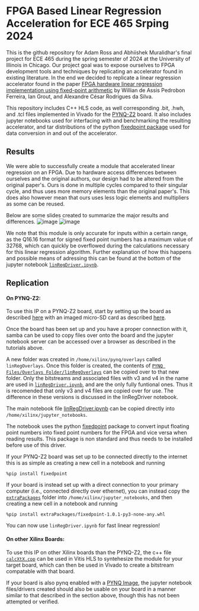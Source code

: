 # FPGA Based Linear Regression Acceleration for ECE 465 Srping 2024
This is the github repository for Adam Ross and Abhiishek Muralidhar's final project for ECE 465 during the spring semester of 2024 at the University of Illinois in Chicago.
Our project goal was to expose ourselves to FPGA development tools and techniques by replicating an accelerator found in existing literature.
In the end we decided to replicate a linear regression accelerator found in the paper [FPGA hardware linear regression implementation using fixed-point arithmetic](https://ieeexplore.ieee.org/document/8862300) by Willian de Assis Pedrobon Ferreira, Ian Grout, and Alexandre César Rodrigues da Silva.

This repository includes C++ HLS code, as well corresponding .bit, .hwh, and .tcl files implemented in Vivado for the [PYNQ-Z2](https://www.amd.com/en/corporate/university-program/aup-boards/pynq-z2.html) board.
It also includes jupyter notebooks used for interfacing with and benchmarking the resulting accelerator, and tar distributions of the python [fixedpoint package](https://pypi.org/project/fixedpoint/) used for data conversion in and out of the accelerator.

## Results
We were able to successfully create a module that accelerated linear regression on an FPGA. Due to hardware access differences between ourselves and the original authors, our design had to be altered from the original paper's.
Ours is done in multiple cycles compared to their singular cycle, and thus uses more memory elements than the original paper's.
This does also however mean that ours uses less logic elements and multipliers as some can be reused.

Below are some slides created to summarize the major results and differences.
![image](https://github.com/aross50/465LinRegression/assets/149820800/ec126bbf-5fed-4384-9e52-ae5575af2713)
![image](https://github.com/aross50/465LinRegression/assets/149820800/1887db19-00e8-45a4-b68e-6cd0f2261aef)

We note that this module is only accurate for inputs within a certain range, as the Q16.16 format for signed fixed point numbers has a maximum value of 32768, which can quickly be overflowed during the calculations necessary for this linear regression algorithm.
Further explanation of how this happens and possible means of adressing this can be found at the bottom of the jupyter notebook [`linRegDriver.ipynb`](https://github.com/aross50/465LinRegression/blob/main/PYNQ%20Files/Jupyter%20Notebooks/linRegDriver.ipynb).

## Replication
#### On PYNQ-Z2:
To use this IP on a PYNQ-Z2 board, start by setting up the board as described [here](https://pynq.readthedocs.io/en/latest/getting_started/pynq_z2_setup.html) with an imaged micro-SD card as described [here](https://pynq.readthedocs.io/en/latest/pynq_sd_card.html#prepare-the-building-environment).

Once the board has been set up and you have a proper connection with it, samba can be used to copy files over onto the board and the jupyter notebook server can be accessed over a browser as described in the tutorials above.

A new folder was created in `/home/xilinx/pynq/overlays` called `linRegOverlays`. Once this folder is created, the contents of [`PYNQ Files/Overlays Folder/linRegOverlays`](https://github.com/aross50/465LinRegression/tree/main/PYNQ%20Files/Overlays%20Folder/linRegOverlays) can be copied over to that new folder.
Only the bitstreams and associated files with v3 and v4 in the name are used in [`linRegDriver.ipynb`](https://github.com/aross50/465LinRegression/blob/main/PYNQ%20Files/Jupyter%20Notebooks/linRegDriver.ipynb), and are the only fully funtional ones.
Thus it is recomended that only v3 and v4 files are copied over for use. The difference in these versions is discussed in the linRegDriver notebook.

The main notebook file [linRegDriver.ipynb](https://github.com/aross50/465LinRegression/blob/main/PYNQ%20Files/Jupyter%20Notebooks/linRegDriver.ipynb) can be copied directly into `/home/xilinx/jupyter_notebooks`.

The notebook uses the python [fixedpoint](https://pypi.org/project/fixedpoint/) package to convert input floating point numbers into fixed point numbers for the FPGA and vice versa when reading results. This package is non standard and thus needs to be installed before use of this driver.

If your PYNQ-Z2 board was set up to be connected directly to the internet this is as simple as creating a new cell in a notebook and running
```
%pip install fixedpoint
```
If your board is instead set up with a direct connection to your primary computer (i.e., connected directly over ethernet), you can instead copy the [`extraPackages`](https://github.com/aross50/465LinRegression/tree/main/PYNQ%20Files/extraPackages) folder into `/home/xilinx/jupyter_notebooks`, and then creating a new cell in a notebook and running
```
%pip install extraPackages/fixedpoint-1.0.1-py3-none-any.whl
```
You can now use `linRegDriver.ipynb` for fast linear regression!

#### On other Xilinx Boards:
To use this IP on other Xilinx boards than the PYNQ-Z2, the c++ file [`calcXtX.cpp`](https://github.com/aross50/465LinRegression/blob/main/calcXtX.cpp) can be used in Vitis HLS to syntehesize the module for your target board, which can then be used in Vivado to create a bitstream compatable with that board.

If your board is also pynq enabled with a [PYNQ Image](https://www.pynq.io/boards.html), the jupyter notebook files/drivers created should also be usable on your board in a manner similar to that described in the section above, though this has not been attempted or verified.
